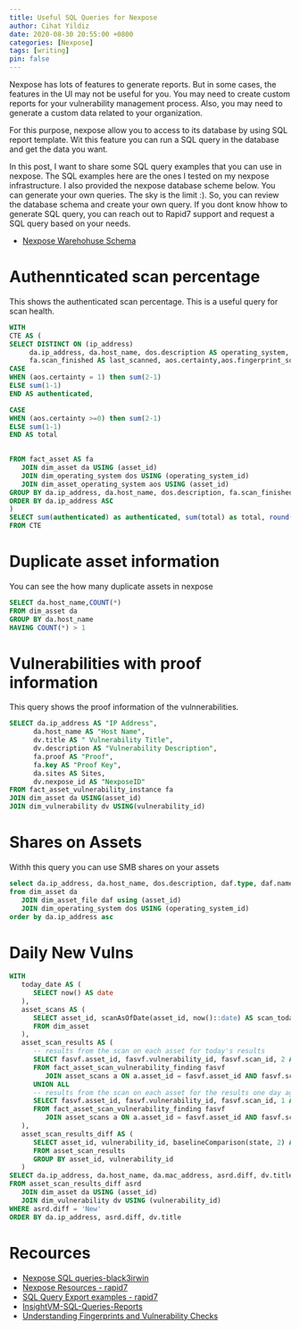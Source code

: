 ```yaml
---
title: Useful SQL Queries for Nexpose
author: Cihat Yildiz
date: 2020-08-30 20:55:00 +0800
categories: [Nexpose]
tags: [writing]
pin: false
---
```


Nexpose has lots of features to generate reports. But in some cases, the features in the UI may not be useful for you. You may need to create custom reports for your vulnerability management process. Also, you may need to generate a custom data related to your organization. 
<!--more-->
For this purpose, nexpose allow you to access to its database  by using SQL report template. Wit this feature you can run a SQL query in the database and get the data you want.

In this post, I want to share some SQL query examples that you can use in nexpose. The SQL examples here are the ones I tested on my nexpose infrastructure. I also provided the nexpose database scheme below. You can generate your own queries. The sky is the limit :). So, you can review the database schema and create your own query. If you dont know hhow to generate SQL query, you can reach out to Rapid7 support and request a SQL query based on your needs. 

* [Nexpose Warehohuse Schema](https://help.rapid7.com/nexpose/en-us/warehouse/warehouse-schema.html)

# Authennticated scan percentage

This shows the authenticated scan percentage. This is a useful query for scan health. 

```sql
WITH
CTE AS (
SELECT DISTINCT ON (ip_address)    
     da.ip_address, da.host_name, dos.description AS operating_system,     
     fa.scan_finished AS last_scanned, aos.certainty,aos.fingerprint_source_id,
CASE
WHEN (aos.certainty = 1) then sum(2-1)
ELSE sum(1-1)
END AS authenticated,

CASE
WHEN (aos.certainty >=0) then sum(2-1)
ELSE sum(1-1)
END AS total

   
FROM fact_asset AS fa    
   JOIN dim_asset da USING (asset_id)    
   JOIN dim_operating_system dos USING (operating_system_id)    
   JOIN dim_asset_operating_system aos USING (asset_id)    
GROUP BY da.ip_address, da.host_name, dos.description, fa.scan_finished, aos.certainty, aos.fingerprint_source_id
ORDER BY da.ip_address ASC
)
SELECT sum(authenticated) as authenticated, sum(total) as total, round(sum(authenticated)/sum(total),2) AS percentage_authenticated
FROM CTE
```


# Duplicate asset information

You can see the how many duplicate assets in nexpose 

```sql
SELECT da.host_name,COUNT(*)
FROM dim_asset da
GROUP BY da.host_name
HAVING COUNT(*) > 1
```

# Vulnerabilities with proof information

This query shows the proof information of the vulnnerabilities. 

```sql
SELECT da.ip_address AS "IP Address", 
      da.host_name AS "Host Name", 
      dv.title AS " Vulnerability Title", 
      dv.description AS "Vulnerability Description", 
      fa.proof AS "Proof", 
      fa.key AS "Proof Key", 
      da.sites AS Sites, 
      dv.nexpose_id AS "NexposeID"
FROM fact_asset_vulnerability_instance fa 
JOIN dim_asset da USING(asset_id) 
JOIN dim_vulnerability dv USING(vulnerability_id)
```

# Shares on Assets

Withh this query you can use SMB shares on your assets

```sql
select da.ip_address, da.host_name, dos.description, daf.type, daf.name, da.sites
from dim_asset da
   JOIN dim_asset_file daf using (asset_id)
   JOIN dim_operating_system dos USING (operating_system_id)  
order by da.ip_address asc
```

# Daily New Vulns

```sql
WITH
   today_date AS (
      SELECT now() AS date
   ),
   asset_scans AS (
      SELECT asset_id, scanAsOfDate(asset_id, now()::date) AS scan_today, scanAsOfDate(asset_id, ((SELECT date FROM today_date) - INTERVAL '1 day')::date) AS scan_day_ago
      FROM dim_asset
   ),
   asset_scan_results AS (
      -- results from the scan on each asset for today's results
      SELECT fasvf.asset_id, fasvf.vulnerability_id, fasvf.scan_id, 2 AS state
      FROM fact_asset_scan_vulnerability_finding fasvf
         JOIN asset_scans a ON a.asset_id = fasvf.asset_id AND fasvf.scan_id = a.scan_today
      UNION ALL
      -- results from the scan on each asset for the results one day ago
      SELECT fasvf.asset_id, fasvf.vulnerability_id, fasvf.scan_id, 1 AS state
      FROM fact_asset_scan_vulnerability_finding fasvf
         JOIN asset_scans a ON a.asset_id = fasvf.asset_id AND fasvf.scan_id = a.scan_day_ago
   ),
   asset_scan_results_diff AS (
      SELECT asset_id, vulnerability_id, baselineComparison(state, 2) AS diff
      FROM asset_scan_results
      GROUP BY asset_id, vulnerability_id
   )
SELECT da.ip_address, da.host_name, da.mac_address, asrd.diff, dv.title AS vulnerability_title, to_char(now(), 'YYYY-mm-dd') AS current_date
FROM asset_scan_results_diff asrd
   JOIN dim_asset da USING (asset_id)
   JOIN dim_vulnerability dv USING (vulnerability_id)
WHERE asrd.diff = 'New'
ORDER BY da.ip_address, asrd.diff, dv.title
```



# Recources

* [Nexpose SQL queries-black3irwin](https://github.com/blak3irwin/nexpose-sql-queries)
* [Nexpose Resources - rapid7](https://github.com/rapid7/nexpose-resources)
* [SQL Query Export examples - rapid7](https://docs.rapid7.com/nexpose/sql-query-export-examples/)
* [InsightVM-SQL-Queries-Reports](https://github.com/talltechy/InsightVM-SQL-Queries-Reports)
* [Understanding Fingerprints and Vulnerability Checks](https://github.com/BrianWGray/cmty-nexpose-checks/wiki/Understanding-Fingerprints-and-Vulnerability-Checks)
